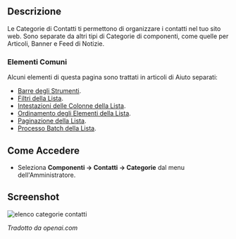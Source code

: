 <!-- Filename: Help4.x:Contacts:_Categories / Display title: Contatti: Categorie -->

## Descrizione

Le Categorie di Contatti ti permettono di organizzare i contatti nel tuo sito web. 
Sono separate da altri tipi di Categorie di componenti, come quelle per Articoli, 
Banner e Feed di Notizie.

### Elementi Comuni

Alcuni elementi di questa pagina sono trattati in articoli di Aiuto separati:

* [Barre degli Strumenti](jdocmanual?article=help/common-elements/toolbars).
* [Filtri della Lista](jdocmanual?article=help/common-elements/list-filters).
* [Intestazioni delle Colonne della Lista](jdocmanual?article=help/common-elements/list-column-headers).
* [Ordinamento degli Elementi della Lista](jdocmanual?article=help/common-elements/list-ordering).
* [Paginazione della Lista](jdocmanual?article=help/common-elements/list-pagination).
* [Processo Batch della Lista](jdocmanual?article=help/common-elements/list-batch-process).

## Come Accedere

- Seleziona **Componenti → Contatti → Categorie** dal menu dell'Amministratore.

## Screenshot

![elenco categorie contatti](../../../it/images/contacts/contacts-categories-list.png)

*Tradotto da openai.com*

